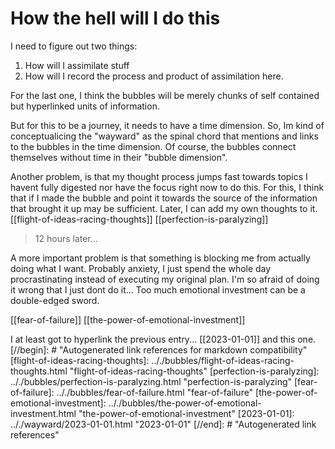 # How the hell will I do this

I need to figure out two things:

1. How will I assimilate stuff
1. How will I record the process and product of assimilation here.

For the last one, I think the bubbles will be merely chunks of self contained but hyperlinked units of information.

But for this to be a journey, it needs to have a time dimension. So, Im kind of conceptualicing the "wayward" as the spinal chord that mentions and links to the bubbles in the time dimension. Of course, the bubbles connect themselves without time in their "bubble dimension".

Another problem, is that my thought process jumps fast towards topics I havent fully digested nor have the focus right now to do this. For this, I think that if I made the bubble and point it towards the source of the information that brought it up may be sufficient. Later, I can add my own thoughts to it.
[[flight-of-ideas-racing-thoughts]]
[[perfection-is-paralyzing]]

> 12 hours later...

A more important problem is that something is blocking me from actually doing what I want. Probably anxiety, I just spend the whole day procrastinating instead of executing my original plan. I'm so afraid of doing it wrong that I just dont do it... Too much emotional investment can be a double-edged sword.

[[fear-of-failure]] [[the-power-of-emotional-investment]]

I at least got to hyperlink the previous entry... [[2023-01-01]] and this one.
[//begin]: # "Autogenerated link references for markdown compatibility"
[flight-of-ideas-racing-thoughts]: .././bubbles/flight-of-ideas-racing-thoughts.html "flight-of-ideas-racing-thoughts"
[perfection-is-paralyzing]: .././bubbles/perfection-is-paralyzing.html "perfection-is-paralyzing"
[fear-of-failure]: .././bubbles/fear-of-failure.html "fear-of-failure"
[the-power-of-emotional-investment]: .././bubbles/the-power-of-emotional-investment.html "the-power-of-emotional-investment"
[2023-01-01]: .././wayward/2023-01-01.html "2023-01-01"
[//end]: # "Autogenerated link references"
